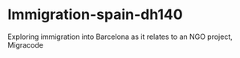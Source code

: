 # Immigration-spain-dh140
Exploring immigration into Barcelona as it relates to an NGO project, Migracode
